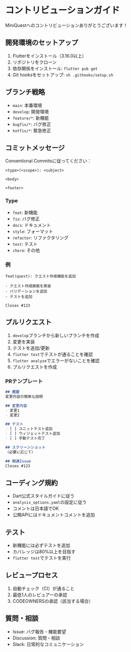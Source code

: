 # コントリビューションガイド

MiniQuestへのコントリビューションありがとうございます！

## 開発環境のセットアップ

1. Flutterをインストール（3.16.0以上）
2. リポジトリをクローン
3. 依存関係をインストール: `flutter pub get`
4. Git hooksをセットアップ: `sh .githooks/setup.sh`

## ブランチ戦略

- `main`: 本番環境
- `develop`: 開発環境
- `feature/*`: 新機能
- `bugfix/*`: バグ修正
- `hotfix/*`: 緊急修正

## コミットメッセージ

Conventional Commitsに従ってください：

```
<type>(<scope>): <subject>

<body>

<footer>
```

### Type
- `feat`: 新機能
- `fix`: バグ修正
- `docs`: ドキュメント
- `style`: フォーマット
- `refactor`: リファクタリング
- `test`: テスト
- `chore`: その他

### 例
```
feat(quest): クエスト作成機能を追加

- クエスト作成画面を実装
- バリデーションを追加
- テストを追加

Closes #123
```

## プルリクエスト

1. `develop`ブランチから新しいブランチを作成
2. 変更を実装
3. テストを追加/更新
4. `flutter test`でテストが通ることを確認
5. `flutter analyze`でエラーがないことを確認
6. プルリクエストを作成

### PRテンプレート

```markdown
## 概要
変更内容の簡単な説明

## 変更内容
- 変更1
- 変更2

## テスト
- [ ] ユニットテスト追加
- [ ] ウィジェットテスト追加
- [ ] 手動テスト完了

## スクリーンショット
（必要に応じて）

## 関連Issue
Closes #123
```

## コーディング規約

- Dart公式スタイルガイドに従う
- `analysis_options.yaml`の設定に従う
- コメントは日本語でOK
- 公開APIにはドキュメントコメントを追加

## テスト

- 新機能には必ずテストを追加
- カバレッジは80%以上を目指す
- `flutter test`でテストを実行

## レビュープロセス

1. 自動チェック（CI）が通ること
2. 最低1人のレビュアーの承認
3. CODEOWNERSの承認（該当する場合）

## 質問・相談

- Issue: バグ報告・機能要望
- Discussion: 質問・相談
- Slack: 日常的なコミュニケーション

